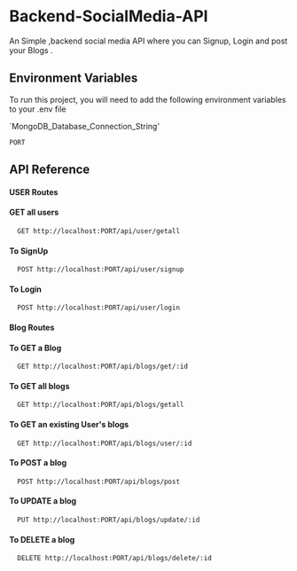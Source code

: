 
# Backend-SocialMedia-API
An Simple ,backend social media API where you can Signup, Login and post your Blogs .
## Environment Variables

To run this project, you will need to add the following environment variables to your .env file

`MongoDB_Database_Connection_String'

`PORT`


## API Reference
#### USER Routes
#### GET all users

```http
  GET http://localhost:PORT/api/user/getall
```


#### To SignUp

```http
  POST http://localhost:PORT/api/user/signup
```

#### To Login

```http
  POST http://localhost:PORT/api/user/login
```



#### Blog Routes
#### To GET a Blog

```http
  GET http://localhost:PORT/api/blogs/get/:id
```
#### To GET all blogs

```http
  GET http://localhost:PORT/api/blogs/getall
```
#### To GET an existing User's blogs

```http
  GET http://localhost:PORT/api/blogs/user/:id
```
#### To POST a blog

```http
  POST http://localhost:PORT/api/blogs/post
```
#### To UPDATE a blog

```http
  PUT http://localhost:PORT/api/blogs/update/:id
```
#### To DELETE a blog

```http
  DELETE http://localhost:PORT/api/blogs/delete/:id
```


